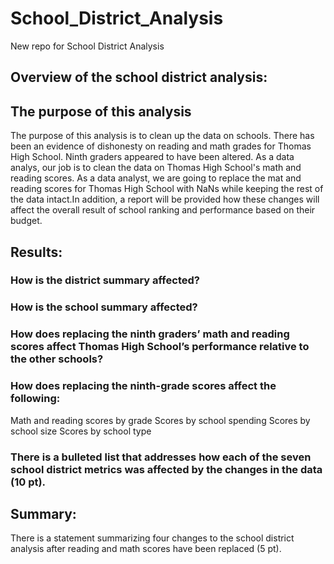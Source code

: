 # School_District_Analysis
New repo for School District Analysis

## Overview of the school district analysis:
 
## The purpose of this analysis
The purpose of this analysis is to clean up the data on schools. There has been an evidence of dishonesty on reading and math grades for Thomas High School. Ninth graders appeared to have been altered. As a data analys, our job is to clean the data on Thomas High School's math and reading scores. As a data analyst, we are going to replace the mat and reading scores for Thomas High School with NaNs while keeping the rest of the data intact.In addition, a report will be provided how these changes will affect the overall result of school ranking and performance based on their budget.

## Results:
### How is the district summary affected?


### How is the school summary affected?


### How does replacing the ninth graders’ math and reading scores affect Thomas High School’s performance relative to the other schools?

### How does replacing the ninth-grade scores affect the following:
Math and reading scores by grade
Scores by school spending
Scores by school size
Scores by school type

### There is a bulleted list that addresses how each of the seven school district metrics was affected by the changes in the data (10 pt).

## Summary:

There is a statement summarizing four changes to the school district analysis after reading and math scores have been replaced (5 pt).